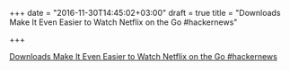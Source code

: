 +++
date = "2016-11-30T14:45:02+03:00"
draft = true
title = "Downloads Make It Even Easier to Watch Netflix on the Go  #hackernews"

+++

<p><a href="https://t.co/WGSW5qFTaF">Downloads Make It Even Easier to Watch Netflix on the Go  #hackernews</a></p>
